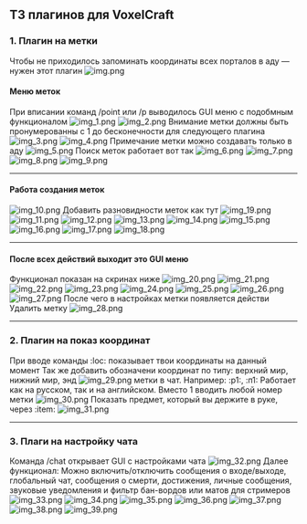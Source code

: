 ## ТЗ плагинов для VoxelCraft

### 1. Плагин на метки

Чтобы не приходилось запоминать координаты всех порталов в аду — нужен этот плагин 
![img.png](img.png)
#### Меню меток
При вписании команд /point или /p выводилось GUI меню с подобмным функционалом
![img_1.png](img_1.png)
![img_2.png](img_2.png)
Внимание метки должны быть пронумерованны с 1 до бесконечности для следующего плагина
![img_3.png](img_3.png)
![img_4.png](img_4.png)
Примечание метки можно создавать только в аду
![img_5.png](img_5.png)
Поиск меток работает вот так
![img_6.png](img_6.png)
![img_7.png](img_7.png)
![img_8.png](img_8.png)
![img_9.png](img_9.png)

----

#### Работа создания меток
![img_10.png](img_10.png)
Добавить разновидности меток как тут
![img_19.png](img_19.png)
![img_11.png](img_11.png)
![img_12.png](img_12.png)
![img_13.png](img_13.png)
![img_14.png](img_14.png)
![img_15.png](img_15.png)
![img_16.png](img_16.png)
![img_17.png](img_17.png)
![img_18.png](img_18.png)

---

#### После всех действий выходит это GUI меню
Функционал показан на скринах ниже
![img_20.png](img_20.png)
![img_21.png](img_21.png)
![img_22.png](img_22.png)
![img_23.png](img_23.png)
![img_24.png](img_24.png)
![img_25.png](img_25.png)
![img_26.png](img_26.png)
![img_27.png](img_27.png)
После чего в настройках метки появляется действи Удалить метку
![img_28.png](img_28.png)

---

### 2. Плагин на показ координат

При вводе команды :loc: показывает твои координаты на данный момент
Так же добавить обозначени координат по типу: верхний мир, нижний мир, энд
![img_29.png](img_29.png)
метки в чат. Например: :p1:, :п1: Работает как на русском, так и на английском. Вместо 1 вводить любой номер метки
![img_30.png](img_30.png)
Показать предмет, который вы держите в руке, через :item:
![img_31.png](img_31.png)

----

### 3. Плаги на настройку чата

Команда /chat открывает GUI с настройками чата
![img_32.png](img_32.png)
Далее функционал:
Можно включить/отключить сообщения о входе/выходе, глобальный чат, сообщения о смерти, достижения, личные сообщения, звуковые уведомления и фильтр бан-вордов или матов для стримеров
![img_33.png](img_33.png)
![img_34.png](img_34.png)
![img_35.png](img_35.png)
![img_36.png](img_36.png)
![img_37.png](img_37.png)
![img_38.png](img_38.png)
![img_39.png](img_39.png)

